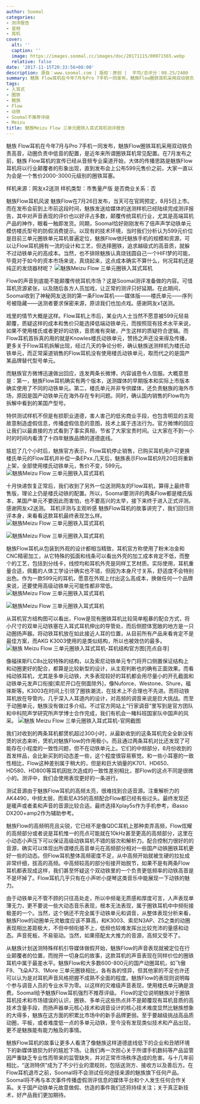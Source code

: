 ```yaml
---
author: Soomal
categories:
- 测评报告
- 音频
- 耳机
cover:
  alt: ''
  caption: ''
  image: https://images.soomal.cc/images/doc/20171115/00071565.webp
  relative: false
date: '2017-11-15T20:33:56+08:00'
description: 源自：www.soomal.com | 版权：原创 |  平均/总评分：08.25/2400
summary: 魅族 Flow耳机在今年7月与Pro 7手机一同发布，魅族Flow圈铁耳机采用双动铁负责高音，动圈负责中低音的配置，是近年来所谓圈铁耳机常见配置。由于操纵媒体做假，公然区分对待市场等原因，最近才得到了正式版样机……
tags:
- 入耳式
- 圈铁
- 魅族
- Flow
- 动铁
- Soomal不推荐评级
- Meizu
title: 魅族Meizu Flow 三单元圈铁入耳式耳机测评报告
---
```


魅族 Flow耳机在今年7月与Pro 7手机一同发布，魅族Flow圈铁耳机采用双动铁负责高音，动圈负责中低音的配置，是近年来所谓圈铁耳机常见配置。在7月发布之前，魅族 Flow耳机的宣传已经从音频专业渠道开始，大体的传播思路是魅族Flow耳机将以行业颠覆者的形象出现，直到发布会上公布599元售价之前，大家一直以为会是一个售价2000-3000元级别的圈铁耳塞。

样机来源：网友x2送测
样机类型：市售量产版
是否商业关系：否

魅族Flow耳机风波
魅族Flow在7月26日发布，当天可在官网预定，8月5日上市。而在发布会前到上市前这段时间，魅族发送给媒体的送测样机已经陆续完成测评报告，其中对声音表现的评价也以好评占多数，颠覆传统耳机行业，尤其是高端耳机产品的神作，眼看一触即发货。同期，Soomal恰好刚刚发布了倍声声学动铁单元模仿楼氏型号的防假消费提示。以现有的技术环境，当时我们分析认为599元价位是目前三单元圈铁单元耳机普遍定位，魅族Flow依托魅族手机的规模和资源，可以让Flow耳机拥有一流的设计和工艺，但选择圈铁，追求越级式的高音质，就躲不过动铁单元的高成本。当然，也不排除魅族认真烧钱圆自己一个HIFI梦的可能，毕竟对于如今的资本市场来说，真烧起来，这点成本确实不算什么，何况耳机还是纯正的发烧器材呢？
![魅族Meizu Flow 三单元圈铁入耳式耳机](https://images.soomal.cc/images/doc/20171107/00071366.webp)




Flow的声音到底能不能颠覆传统耳机市场？这是Soomal测评准备做的内容。可惜耳机货源紧张，以及随后各方人员加戏，让正常的测评只好延期。在此期间，Soomal收到了神秘网友送测的第一条Flow耳机――媒体版――楼氏单元――序列号被隐藏――送测者要求保密来源，原谅我们也加点戏。感谢网友x1送测。

戏里的情节大概是这样。Flow耳机上市后，某业内人士当然不愿意被599元轻易颠覆，质疑这样的成本和售价只能选择低端动铁单元，而按照现有技术水平来说，如果不使用楼氏或者更好的动铁，音质难有突破，产生这样的质疑符合逻辑。而Flow耳机首拆真的用的就是Knowles楼氏动铁单元，赞扬之声还没来得及传播，更多关于Flow耳机拆解出现，经过几天的争论分析，确认魅族送测样机为楼氏动铁单元，而正常渠道销售的Flow耳机没有使用楼氏动铁单元，取而代之的是国产某品牌替代型号单元。



而魅族官方微博迅速做出回应，连发两条长微博，内容诚恳令人信服。大概意思是：第一，魅族Flow耳机确实有两个版本，送测媒体的早期版本和实际上市版本确实使用了不同的动铁单元。第二，楼氏单元并非专供媒体，还负责魅族的海外市场，原因是国产动铁单元在海外存在专利问题。同时，确认国内销售的Flow均为拆解中看到的某国产型号。

特供测试样机不但是有损职业道德，害人害己的低劣商业手段，也包含明显的主观故意制造虚假信息，传播虚假信息的意图，技术上属于违法行为。官方微博的回应让我们以最直接的方式看到了事实真相，节省了大家宝贵时间。让大家在不到一小时的时间内看清了十四年魅族品牌的道德底线。

尴尬了几个小时后，魅族官方表示，Flow耳机停止销售，已购买耳机用户可更换楼氏单元的Flow耳机并补偿一条EPxx.几天后，魅族表示Flow耳机9月20日将重新上架，全部使用楼氏动铁单元，售价不变，599元。
![魅族Meizu Flow 三单元圈铁入耳式耳机](https://images.soomal.cc/images/doc/20171107/00071384.webp)




十月快递恢复正常后，我们收到了另外一位送测网友的Flow耳机，算得上最终零售版，理论上仍是楼氏动铁的配置。所以，Soomal要测评的两条Flow都是楼氏版本，某国产单元不要因此而害怕，也不要高兴的太早，接下来终于进入正式评测。感谢网友x2送测。
耳机评测与主观听感
魅族Flow耳机的故事讲完了，我们回归测评本身，来看看这款耳机最终表现怎么样。
![魅族Meizu Flow 三单元圈铁入耳式耳机](https://images.soomal.cc/images/doc/20171107/00071369.webp)




![魅族Meizu Flow 三单元圈铁入耳式耳机](https://images.soomal.cc/images/doc/20171107/00071370.webp)




魅族Flow耳机从包装到外观的设计都相当精致，耳机官方称使用了粉末冶金和CNC精密加工，从它特殊的弧面和线条可以看出外壳的加工成本肯定不低，而整个的工艺，包括到分线卡，线控均和耳机外壳是同样工艺材质。实际使用，耳机重量合适，佩戴的人体工学设计确实也不错，但因为本身尺寸关系，舒适度不会特别出色。作为一款599元的耳机，愿意在外观上付出这么高成本，换做任何一个品牌来说，还要使用高级动铁单元可能性都非常低。
![魅族Meizu Flow 三单元圈铁入耳式耳机](https://images.soomal.cc/images/doc/20171107/00071372.webp)




![魅族Meizu Flow 三单元圈铁入耳式耳机](https://images.soomal.cc/images/doc/20171107/00071380.webp)




从耳机官方结构图可以看出，Flow是现有圈铁耳机比较简单粗暴的配合方式，将小尺寸的双单元动铁塞在入耳式耳机伸出的导管处，而后侧腔体宽敞的地方是一只动圈扬声器。将动铁耳机放在如此接近人耳的位置，从目前所有产品来看肯定不是最佳方案，而AKG K3003使用的是类似结构，所以也被效仿的最多。
![魅族 Meizu Flow 三单元圈铁入耳式耳机-耳机结构官方图[亮点自寻]](https://images.soomal.cc/images/doc/20171115/00071563.webp)




像福徕斯FLC8s比较特殊的结构，以及索尼动铁单元专门将开口侧置保证结构上和动圈更好的配合，都算是比较新型的设计，从主观判断也的确有正面效果。而看纯动铁耳机，尤其是多单元动铁，大多表现较好的耳机都会用尽量小的开孔截面和动铁单元发声口衔接[索尼开口在侧面除外]，像Nuforce、Westone、Shure，福徕斯等。K3003在时间上引领了圈铁潮流，在技术上不合理也不先进。而将动铁耳机放在导管内，几乎深入人耳道内的设计，对高频的调音来说是巨大挑战。而至于动圈单元，魅族没有做过多介绍。不过官方网站上“行家调音”里写到是官方团队和中科院声学研究所声学博士合作完成，我们有机会一睹科班国家队中国声的风采。
![魅族 Meizu Flow 三单元圈铁入耳式耳机-官网截图](https://images.soomal.cc/images/doc/20171115/00071564.webp)




我们对收到的两条耳机都煲机超过300小时，从最新收到的这条耳机完全全新没有煲的状态来听，煲机对魅族Flow的作用极小。而且通过两条耳机对比还发现了可能存在小程度的一致性问题，但不在动铁单元上。它们的中频部分，8月份收到的首发样品，会比新买到的动态差一些，这个程度很容易察觉。和一些小耳塞的一致性相比，Flow这种差别属于稍大的，但是和巨大销量的K701、HD650、HD580、HD800等耳机因批次造成的一致性差别相比，那Flow的这点不同是很微小的。测评中，我们会使用表现更好的一条进行。

测试音源由于魅族Flow耳机的高频太亮，很难找到合适音源。注重解析力的AK4490，中频太弱，而索尼A35的高频配合Flow都已经有些过头。最终发现还是暖声或者柔和声音的音源比较合适。最终选择Xplay5s作为手机参考，iBasso DX200+amp2作为辅助参考。


魅族Flow的高频明亮且尖锐，它已经不是像QDC耳机上那种卖弄高频，Flow炫耀的高频部分或者说是耳机惟一的亮点可能就在10kHz甚至更高的高频部分，这里在小动态小声压下可以保证高级动铁耳机不错的层次和解析力。配合控制力很好的的音源，确实可以体现出所谓楼氏高音单元在高频部分相对一些国产动铁圈铁耳机更好一些的动态。但Flow耳机整体高频密度不足，从中高频开始就被生硬的拉扯成非常纤细，拔高的高频。中高频较高的部分衔接开始脱节，如果不是有两条Flow耳机都表现成这样，我们甚至怀疑这个双动铁里的一个负责更低频率的动铁高音是不是坏掉了。Flow耳机几乎只有在小声听小提琴这类音乐中能展现一下动铁的魅力。

由于动铁单元不管不顾的只往高处走，所以中频毫无质感和厚度可言，人声表现单薄无力，更不要说一些大动态音乐表现，根本无法表现，属于圈铁耳机中中频衔接极差的一个。当然，这个锅还不完全属于动铁单元和调音，从整体表现分析来看，魅族Flow的动圈单元灵敏度应该不算高，和K3003、索尼N3AP、Z5之类的动圈表现相比差距极大，不但中频衔接不上，低频也较难发挥出比较充沛的量感和动态。声音死板，不易驱动。当然，如果搭配太大推力的音源，高频又受不了。

从魅族计划送测特殊样机引导媒体做假开始，魅族Flow的声音表现就被定位在行业颠覆者的位置，而抛开一切身后的故事，这款耳机的声音表现在同样价位的圈铁耳机中属于最差水平。魅族Flow和大多数600-800元的国产动圈耳机，如飞傲F9、飞朵A73、1More 三单元圈铁相比，各有各的怪异，但其他家的不足也许还可以认为是对耳机声音风格把握不成熟不全面的程度。魅族Flow的表现则说明每个参与调音人员的专业水平为零。以这样的灾难级声音表现，使用楼氏单元确是浪费。Soomal给予魅族Flow耳机强烈不推荐评级。
Flow的定位说明魅族对于圈铁耳机技术和市场错误的认识，圈铁、多单元这些热点并不是颠覆现有耳机音质的高技术含量手段，而扬声器单元核心技术和调音设计的核心技术难度显然比魅族想象的大得多，魅族在这方面的积累比市场中的新手品牌更弱。至于要越级挑战高品质动圈，平板，或者难度低一点的多单元动铁，至今没有发现类似技术和产品出现，更不是魅族能有能力触及的事情。


魅族Flow耳机的故事让更多人看清了像魅族这样道德底线低下的企业和丑陋环境下的新媒体狼狈为奸的尴尬下场。让我们再一次担心关于所谓手机数码等产品监管因严重缺乏专业性而带来的监管缺失，并对正常市场秩序造成的危害。与十几年前相比，“送测特供”成为了不少行业的潜规则，包括送测方、接收方以及善后方。在Flow耳机退市之前，Soomal将不会测试任何途径来源的魅族旗下任何产品。Soomal将不再与本次事件传播虚假测评信息的媒体平台和个人发生任何合作关系。关于国产动铁单元故意做假、仿造的事件我们还将持续关注；关于真正新技术，好产品我们更加期待。